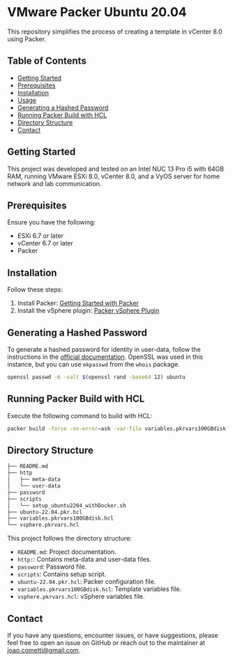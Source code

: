 # VMware Packer Ubuntu 20.04

This repository simplifies the process of creating a template in vCenter 8.0 using Packer.

## Table of Contents
- [Getting Started](#getting-started)
- [Prerequisites](#prerequisites)
- [Installation](#installation)
- [Usage](#usage)
- [Generating a Hashed Password](#generating-a-hashed-password)
- [Running Packer Build with HCL](#running-packer-build-with-hcl)
- [Directory Structure](#directory-structure)
- [Contact](#contact)

## Getting Started

This project was developed and tested on an Intel NUC 13 Pro i5 with 64GB RAM, running VMware ESXi 8.0, vCenter 8.0, and a VyOS server for home network and lab communication.

## Prerequisites

Ensure you have the following:

- ESXi 6.7 or later
- vCenter 6.7 or later
- Packer 

## Installation

Follow these steps:

1. Install Packer: [Getting Started with Packer](https://developer.hashicorp.com/packer/tutorials/docker-get-started/get-started-install-cli)
2. Install the vSphere plugin: [Packer vSphere Plugin](https://developer.hashicorp.com/packer/integrations/hashicorp/vsphere)

## Generating a Hashed Password

To generate a hashed password for identity in user-data, follow the instructions in the [official documentation](https://canonical-subiquity.readthedocs-hosted.com/en/latest/reference/autoinstall-reference.html). OpenSSL was used in this instance, but you can use `mkpasswd` from the `whois` package.

```bash
openssl passwd -6 -salt $(openssl rand -base64 12) ubuntu

```

## Running Packer Build with HCL
Execute the following command to build with HCL: 

```bash
packer build -force -on-error=ask -var-file variables.pkrvars100GBdisk.hcl -var-file vsphere.pkrvars.hcl ubuntu-22.04.pkr.hcl
```

## Directory Structure

```bash
├── README.md
├── http
│   ├── meta-data
│   └── user-data
├── password
├── scripts
│   └── setup_ubuntu2204_withDocker.sh
├── ubuntu-22.04.pkr.hcl
├── variables.pkrvars100GBdisk.hcl
└── vsphere.pkrvars.hcl
```

This project follows the directory structure:

- `README.md`: Project documentation.
- `http:`: Contains meta-data and user-data files.
- `password`: Password file.
- `scripts`: Contains setup script.
- `ubuntu-22.04.pkr.hcl`: Packer configuration file.
- `variables.pkrvars100GBdisk.hcl`: Template variables file.
- `vsphere.pkrvars.hcl`: vSphere variables file.


## Contact 

If you have any questions, encounter issues, or have suggestions, please feel free to open an issue on GitHub or reach out to the maintainer at joao.cometti@gmail.com.